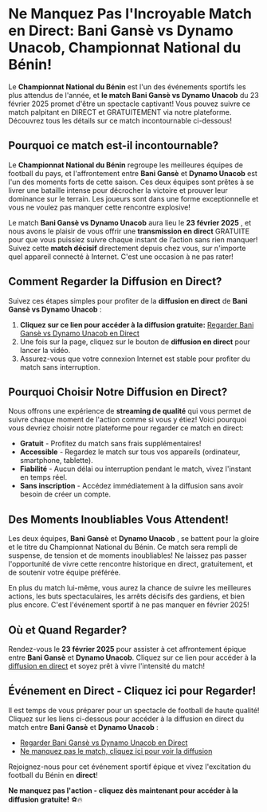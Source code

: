 # Ne Manquez Pas l'Incroyable Match en Direct: Bani Gansè vs Dynamo Unacob, Championnat National du Bénin!

Le **Championnat National du Bénin** est l'un des événements sportifs les plus attendus de l'année, et **le match Bani Gansè vs Dynamo Unacob** du 23 février 2025 promet d'être un spectacle captivant! Vous pouvez suivre ce match palpitant en DIRECT et GRATUITEMENT via notre plateforme. Découvrez tous les détails sur ce match incontournable ci-dessous!

## Pourquoi ce match est-il incontournable?

Le **Championnat National du Bénin** regroupe les meilleures équipes de football du pays, et l'affrontement entre **Bani Gansè** et **Dynamo Unacob** est l'un des moments forts de cette saison. Ces deux équipes sont prêtes à se livrer une bataille intense pour décrocher la victoire et prouver leur dominance sur le terrain. Les joueurs sont dans une forme exceptionnelle et vous ne voulez pas manquer cette rencontre explosive!

Le match **Bani Gansè vs Dynamo Unacob** aura lieu le **23 février 2025** , et nous avons le plaisir de vous offrir une **transmission en direct** GRATUITE pour que vous puissiez suivre chaque instant de l’action sans rien manquer! Suivez cette **match décisif** directement depuis chez vous, sur n'importe quel appareil connecté à Internet. C'est une occasion à ne pas rater!

## Comment Regarder la Diffusion en Direct?

Suivez ces étapes simples pour profiter de la **diffusion en direct** de **Bani Gansè vs Dynamo Unacob** :

1. **Cliquez sur ce lien pour accéder à la diffusion gratuite:** [Regarder Bani Gansè vs Dynamo Unacob en Direct](https://tinyurl.com/livestreamfreeo?st=Bani+Gans%C3%A8+vs+Dynamo+Unacob&si=gh)
2. Une fois sur la page, cliquez sur le bouton de **diffusion en direct** pour lancer la vidéo.
3. Assurez-vous que votre connexion Internet est stable pour profiter du match sans interruption.

## Pourquoi Choisir Notre Diffusion en Direct?

Nous offrons une expérience de **streaming de qualité** qui vous permet de suivre chaque moment de l'action comme si vous y étiez! Voici pourquoi vous devriez choisir notre plateforme pour regarder ce match en direct:

- **Gratuit** - Profitez du match sans frais supplémentaires!
- **Accessible** - Regardez le match sur tous vos appareils (ordinateur, smartphone, tablette).
- **Fiabilité** - Aucun délai ou interruption pendant le match, vivez l'instant en temps réel.
- **Sans inscription** - Accédez immédiatement à la diffusion sans avoir besoin de créer un compte.

## Des Moments Inoubliables Vous Attendent!

Les deux équipes, **Bani Gansè** et **Dynamo Unacob** , se battent pour la gloire et le titre du Championnat National du Bénin. Ce match sera rempli de suspense, de tension et de moments inoubliables! Ne laissez pas passer l'opportunité de vivre cette rencontre historique en direct, gratuitement, et de soutenir votre équipe préférée.

En plus du match lui-même, vous aurez la chance de suivre les meilleures actions, les buts spectaculaires, les arrêts décisifs des gardiens, et bien plus encore. C'est l'événement sportif à ne pas manquer en février 2025!

## Où et Quand Regarder?

Rendez-vous le **23 février 2025** pour assister à cet affrontement épique entre **Bani Gansè** et **Dynamo Unacob**. Cliquez sur ce lien pour accéder à la [diffusion en direct](https://tinyurl.com/livestreamfreeo?st=Bani+Gans%C3%A8+vs+Dynamo+Unacob&si=gh) et soyez prêt à vivre l'intensité du match!

## Événement en Direct - Cliquez ici pour Regarder!

Il est temps de vous préparer pour un spectacle de football de haute qualité! Cliquez sur les liens ci-dessous pour accéder à la diffusion en direct du match entre **Bani Gansè** et **Dynamo Unacob** :

- [Regarder Bani Gansè vs Dynamo Unacob en Direct](https://tinyurl.com/livestreamfreeo?st=Bani+Gans%C3%A8+vs+Dynamo+Unacob&si=gh)
- [Ne manquez pas le match, cliquez ici pour voir la diffusion](https://tinyurl.com/livestreamfreeo?st=Bani+Gans%C3%A8+vs+Dynamo+Unacob&si=gh)

Rejoignez-nous pour cet événement sportif épique et vivez l'excitation du football du Bénin en **direct**!

**Ne manquez pas l'action - cliquez dès maintenant pour accéder à la diffusion gratuite!** ⚽🔥

